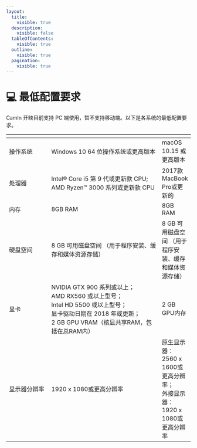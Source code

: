 ```yaml
---
layout:
  title:
    visible: true
  description:
    visible: false
  tableOfContents:
    visible: true
  outline:
    visible: true
  pagination:
    visible: true
---
```


# 💻 最低配置要求

CamIn 开映目前支持 PC 端使用，暂不支持移动端。以下是各系统的最低配置要求。

<table data-header-hidden><thead><tr><th width="112.33333333333331"></th><th width="320"></th><th></th></tr></thead><tbody><tr><td>操作系统</td><td>Windows 10 64 位操作系统或更高版本</td><td>macOS 10.15 或更高版本</td></tr><tr><td>处理器</td><td>Intel® Core i5  第 9 代或更新款 CPU; AMD Ryzen™ 3000 系列或更新款 CPU</td><td>2017款MacBook Pro或更新的</td></tr><tr><td>内存</td><td>8GB RAM</td><td>8GB RAM</td></tr><tr><td>硬盘空间</td><td>8 GB 可用磁盘空间 （用于程序安装、缓存和媒体资源存储）</td><td>8 GB 可用磁盘空间 （用于程序安装、缓存和媒体资源存储）</td></tr><tr><td>显卡</td><td>NVIDIA GTX 900 系列或以上；<br>AMD RX560 或以上型号； <br>Intel HD 5500 或以上型号； <br>显卡驱动日期在 2018 年或更新； <br>2 GB GPU VRAM（核显共享RAM，包括在总RAM内）</td><td>2 GB GPU内存</td></tr><tr><td>显示器分辨率</td><td>1920 x 1080或更高分辨率</td><td>原生显示器：2560 x 1600或更高分辨率； <br>外接显示器：1920 x 1080或更高分辨率</td></tr></tbody></table>
